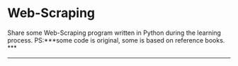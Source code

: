 # Web-Scraping
Share some Web-Scraping program written in Python during the learning process. PS:***some code is original, some is based on reference books. ***
***
